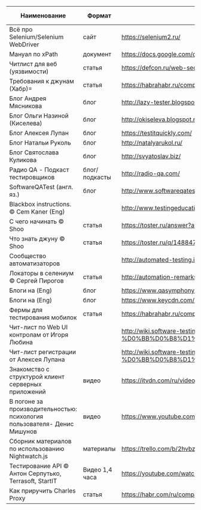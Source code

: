 **Наименование** | **Формат** | **Ссылка**  | **Кому было бы полезно?**
------------ | ------------- | ------------ | -------------
Всё про Selenium/Selenium WebDriver | сайт | https://selenium2.ru/ | автоматизаторам
Мануал по xPath | документ | https://docs.google.com/document/d/1PdfKMDfoqFIlF4tN1jKrOf1iZ1rqESy2xVMIj3uuV3g/pub | автоматизаторам
Читлист для веб (уязвимости) | статья | https://defcon.ru/web-security/4349/ |
Требования к джунам (Хабр)= | статья | https://habrahabr.ru/company/rambler-co/blog/303254/ |
Блог Андрея Мясникова | блог | http://lazy-tester.blogspot.com.by/ | всем
Блог Ольги Назиной (Киселева) | блог | http://okiseleva.blogspot.ru/ | всем
Блог Алексея Лупан | блог | https://testitquickly.com/ | всем
Блог Натальи Руколь | блог | http://natalyarukol.ru/ | всем
Блог Святослава Куликова | блог | http://svyatoslav.biz/ | всем
Радио QA - Подкаст тестировщиков | блог/подкасты | http://radio-qa.com/ | всем
SoftwareQATest (англ. яз.) | блог | http://www.softwareqatest.com/ | всем
Blackbox instructions. © Cem Kaner (Eng) |  | http://www.testingeducation.org/BBST/ |
С чего начинать © Shoo | статья | https://toster.ru/answer?answer_id=361683 |
Что знать джуну © Shoo | статья | https://toster.ru/q/148847?answer_id=418807 |
Сообщество автоматизаторов |  | http://automated-testing.info/ |
Локаторы в селениум © Сергей Пирогов | статья | http://automation-remarks.com/2017/locators/index.html |
Блоги на (Eng) | блог | https://www.qasymphony.com/blog/ | всем
Блоги на (Eng) | блог | https://www.keycdn.com/blog/page/2/ | всем
Фермы для тестирования мобилок | статья | https://habrahabr.ru/company/microsoft/blog/333606/ |
Чит-лист по Web UI контролам от Игоря Любина |  | http://wiki.software-testing.ru/%D0%A7%D0%B8%D1%82-%D0%BB%D0%B8%D1%81%D1%82_%D0%BF%D0%BE_Web_UI_%D0%BA%D0%BE%D0%BD%D1%82%D1%80%D0%BE%D0%BB%D0%B0%D0%BC_%D0%BE%D1%82_%D0%98%D0%B3%D0%BE%D1%80%D1%8F_%D0%9B%D1%8E%D0%B1%D0%B8%D0%BD%D0%B0 |
Чит-лист регистрации от Алексея Лупана |  | http://wiki.software-testing.ru/%D0%A7%D0%B8%D1%82-%D0%BB%D0%B8%D1%81%D1%82_%D1%80%D0%B5%D0%B3%D0%B8%D1%81%D1%82%D1%80%D0%B0%D1%86%D0%B8%D0%B8_%D0%BE%D1%82_%D0%90%D0%BB%D0%B5%D0%BA%D1%81%D0%B5%D1%8F_%D0%9B%D1%83%D0%BF%D0%B0%D0%BD%D0%B0 |
Знакомство с структурой клиент серверных приложений | видео | https://itvdn.com/ru/video/web_testing?utm_source=yb_full_webtest |
В погоне за производительностью: психология пользователя- Денис Мишунов | видео | https://www.youtube.com/watch?v=i9cOoipvST8 |
Сборник материалов по использованию Nightwatch.js | материалы | https://trello.com/b/2hvbzg9y/nightwatchjs | автоматизаторам
Тестирование API © Антон Серпутько, Terrasoft, StartIT | Видео 1,4 часа | https://youtube.com/watch?v=XR0YXH0ue2I |
Как приручить Charles Proxy | статья | https://habr.com/ru/company/youla/blog/527648/ | 
